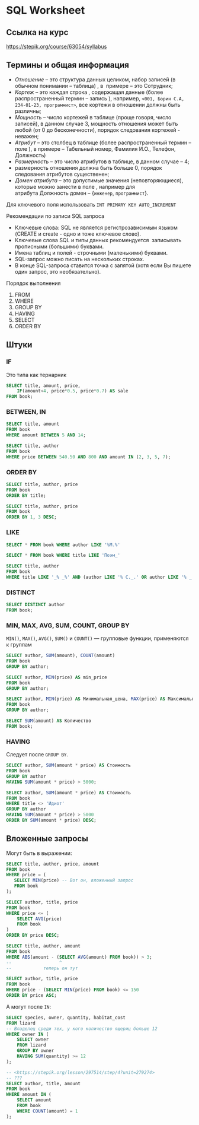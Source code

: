 # SQL Worksheet

## Ссылка на курс

https://stepik.org/course/63054/syllabus

## Термины и общая информация

* *Отношение* – это структура данных целиком, набор записей (в обычном понимании – таблица) , в  примере – это Сотрудник;
* *Кортеж* – это каждая строка , содержащая данные (более распространенный термин – запись ), например, `<001, Борин С.А, 234-01-23, программист>`, все кортежи в отношении должны быть различны;
* *Мощность* – число кортежей в таблице (проще говоря, число записей), в данном случае 3, мощность отношения может быть любой (от 0 до бесконечности), порядок следования кортежей - неважен;
* *Атрибут* – это столбец в таблице (более распространенный термин – поле ), в примере – Табельный номер, Фамилия И.О., Телефон, Должность) 
* *Размерность* – это число атрибутов в таблице, в данном случае – 4;
* размерность отношения должна быть больше 0, порядок следования атрибутов существенен;
* *Домен атрибута* – это допустимые значения (неповторяющиеся), которые можно занести в поле , например для атрибута Должность домен – {`инженер`, `программист`}.

Для ключевого поля использовать `INT PRIMARY KEY AUTO_INCREMENT`

Рекомендации по записи SQL запроса
* Ключевые слова: SQL не является регистрозависимым языком (CREATE и create - одно и тоже ключевое слово). 
* Ключевые слова SQL и типы данных рекомендуется  записывать прописными (большими) буквами.
* Имена таблиц и полей - строчными (маленькими) буквами.
* SQL-запрос можно писать на нескольких строках.
* В конце SQL-запроса ставится точка с запятой (хотя если Вы пишете один запрос, это необязательно).

Порядок выполнения
  
1. FROM
2. WHERE
3. GROUP BY
4. HAVING
5. SELECT
6. ORDER BY

## Штуки

### IF

Это типа как тернарник

```sql
SELECT title, amount, price, 
    IF(amount<4, price*0.5, price*0.7) AS sale
FROM book;
```

### BETWEEN, IN

```sql
SELECT title, amount 
FROM book
WHERE amount BETWEEN 5 AND 14;
```

```sql
SELECT title, author
FROM book
WHERE price BETWEEN 540.50 AND 800 AND amount IN (2, 3, 5, 7); 
```

### ORDER BY

```sql
SELECT title, author, price
FROM book
ORDER BY title;
```

```sql
SELECT title, author, price
FROM book
ORDER BY 1, 3 DESC;
```

### LIKE


```sql
SELECT * FROM book WHERE author LIKE '%М.%'
```

```sql
SELECT * FROM book WHERE title LIKE 'Поэм_'
```

```sql
SELECT title, author
FROM book
WHERE title LIKE '_% _%' AND (author LIKE '% С._.' OR author LIKE '% _.С.');
```

### DISTINCT

```sql
SELECT DISTINCT author
FROM book;
```

### MIN, MAX, AVG, SUM, COUNT, GROUP BY

`MIN()`, `MAX()`, `AVG()`, `SUM()` и `COUNT()` — групповые функции, применяются к группам

```sql
SELECT author, SUM(amount), COUNT(amount)
FROM book
GROUP BY author;
```

```sql
SELECT author, MIN(price) AS min_price
FROM book
GROUP BY author;
```

```sql
SELECT author, MIN(price) AS Минимальная_цена, MAX(price) AS Максимальная_цена, AVG(price) AS Средняя_цена
FROM book
GROUP BY author;
```

```sql
SELECT SUM(amount) AS Количество
FROM book;
```

### HAVING

Следует после  `GROUP BY`.

```sql
SELECT author, SUM(amount * price) AS Стоимость
FROM book
GROUP BY author
HAVING SUM(amount * price) > 5000;
```

```sql
SELECT author, SUM(amount * price) AS Стоимость
FROM book
WHERE title <> 'Идиот'
GROUP BY author
HAVING SUM(amount * price) > 5000
ORDER BY SUM(amount * price) DESC;
```

## Вложенные запросы

Могут быть в выражении:

```sql
SELECT title, author, price, amount
FROM book
WHERE price = (
   SELECT MIN(price) -- Вот он, вложенный запрос
   FROM book
);
```

```sql
SELECT author, title, price
FROM book
WHERE price <= (
    SELECT AVG(price)
    FROM book
)
ORDER BY price DESC;
```

```sql
SELECT title, author, amount 
FROM book
WHERE ABS(amount - (SELECT AVG(amount) FROM book)) > 3;
--                  ^
--            теперь он тут
```

```sql
SELECT author, title, price
FROM book
WHERE price - (SELECT MIN(price) FROM book) <= 150
ORDER BY price ASC;
```

А могут после `IN`:

```sql
SELECT species, owner, quantity, habitat_cost
FROM lizard
-- Владелец среди тех, у кого количество ящериц больше 12
WHERE owner IN (
    SELECT owner
    FROM lizard
    GROUP BY owner
    HAVING SUM(quantity) >= 12
);
```

```sql
-- <https://stepik.org/lesson/297514/step/4?unit=279274>
-- ???
SELECT author, title, amount
FROM book
WHERE amount IN (
    SELECT amount
    FROM book
    WHERE COUNT(amount) = 1
);
```



```sql
```

<!-- ^ yap this guy -->
